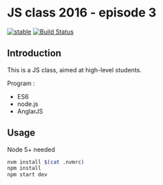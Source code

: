 # JS class 2016 - episode 3

[![stable](http://badges.github.io/stability-badges/dist/stable.svg)](http://github.com/badges/stability-badges)
[![Build Status](https://travis-ci.org/EpitaJS/js-class-2016-episode-3.svg?branch=master)](https://travis-ci.org/EpitaJS/js-class-2016-episode-3)

## Introduction
This is a JS class, aimed at high-level students.

Program :

* ES6
* node.js
* AnglarJS


## Usage
Node 5+ needed

```bash
nvm install $(cat .nvmrc)
npm install
npm start dev
```
